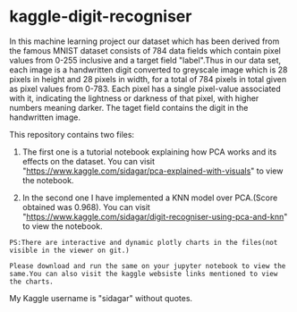 # kaggle-digit-recogniser
In this machine learning project our dataset which has been derived from the famous MNIST dataset consists of 784 data fields which contain pixel values from 0-255 inclusive and a target field "label".Thus in our data set, each image is a handwritten digit converted to greyscale image which is 28 pixels in height and 28 pixels in width, for a total of 784 pixels in total given as pixel values from 0-783. Each pixel has a single pixel-value associated with it, indicating the lightness or darkness of that pixel, with higher numbers meaning darker. The taget field contains the digit in the handwritten image.

This repository contains two files: 

  1. The first one is a tutorial notebook explaining how PCA works and its effects on the dataset.
     You can visit "https://www.kaggle.com/sidagar/pca-explained-with-visuals" to view the notebook.

  2. In the second one I have implemented a KNN model over PCA.(Score obtained was 0.968). 
     You can visit "https://www.kaggle.com/sidagar/digit-recogniser-using-pca-and-knn" to view the notebook.

    PS:There are interactive and dynamic plotly charts in the files(not visible in the viewer on git.)

    Please download and run the same on your jupyter notebook to view the same.You can also visit the kaggle websiste links mentioned to view the charts.

My Kaggle username is "sidagar" without quotes.
